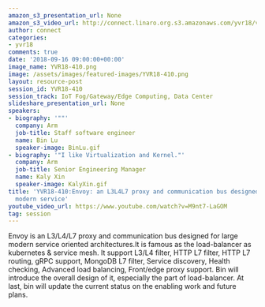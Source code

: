 ```yaml
---
amazon_s3_presentation_url: None
amazon_s3_video_url: http://connect.linaro.org.s3.amazonaws.com/yvr18/videos/yvr18-410.mp4
author: connect
categories:
- yvr18
comments: true
date: '2018-09-16 09:00:00+00:00'
image_name: YVR18-410.png
image: /assets/images/featured-images/YVR18-410.png
layout: resource-post
session_id: YVR18-410
session_track: IoT Fog/Gateway/Edge Computing, Data Center
slideshare_presentation_url: None
speakers:
- biography: '""'
  company: Arm
  job-title: Staff software engineer
  name: Bin Lu
  speaker-image: BinLu.gif
- biography: '"I like Virtualization and Kernel."'
  company: Arm
  job-title: Senior Engineering Manager
  name: Kaly Xin
  speaker-image: KalyXin.gif
title: 'YVR18-410:Envoy: an L3L4L7 proxy and communication bus designed for large
  modern service'
youtube_video_url: https://www.youtube.com/watch?v=M9nt7-LaGOM
tag: session
---
```


Envoy is an L3/L4/L7 proxy and communication bus designed for large modern service oriented architectures.It is famous as the load-balancer as kubernetes & service mesh. It support L3/L4 filter, HTTP L7 filter, HTTP L7 routing, gRPC support, MongoDB L7 filter, Service discovery, Health checking, Advanced load balancing, Front/edge proxy support. Bin will introduce the overall design of it, especially the part of load-balancer. At last, bin will update the current status on the enabling work and future plans.
